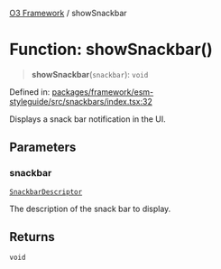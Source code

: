 [O3 Framework](../API.md) / showSnackbar

# Function: showSnackbar()

> **showSnackbar**(`snackbar`): `void`

Defined in: [packages/framework/esm-styleguide/src/snackbars/index.tsx:32](https://github.com/habeshabro/openmrs-esm-core/blob/main/packages/framework/esm-styleguide/src/snackbars/index.tsx#L32)

Displays a snack bar notification in the UI.

## Parameters

### snackbar

[`SnackbarDescriptor`](../interfaces/SnackbarDescriptor.md)

The description of the snack bar to display.

## Returns

`void`

